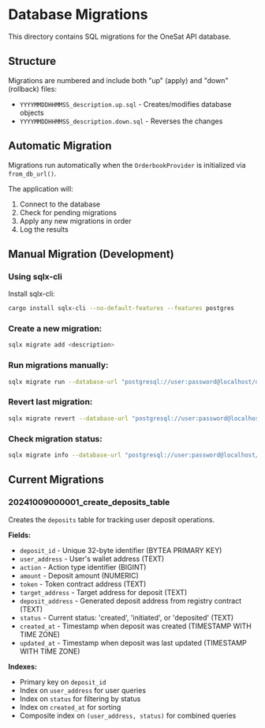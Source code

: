 # Database Migrations

This directory contains SQL migrations for the OneSat API database.

## Structure

Migrations are numbered and include both "up" (apply) and "down" (rollback) files:

- `YYYYMMDDHHMMSS_description.up.sql` - Creates/modifies database objects
- `YYYYMMDDHHMMSS_description.down.sql` - Reverses the changes

## Automatic Migration

Migrations run automatically when the `OrderbookProvider` is initialized via `from_db_url()`.

The application will:
1. Connect to the database
2. Check for pending migrations
3. Apply any new migrations in order
4. Log the results

## Manual Migration (Development)

### Using sqlx-cli

Install sqlx-cli:
```bash
cargo install sqlx-cli --no-default-features --features postgres
```

### Create a new migration:
```bash
sqlx migrate add <description>
```

### Run migrations manually:
```bash
sqlx migrate run --database-url "postgresql://user:password@localhost/dbname"
```

### Revert last migration:
```bash
sqlx migrate revert --database-url "postgresql://user:password@localhost/dbname"
```

### Check migration status:
```bash
sqlx migrate info --database-url "postgresql://user:password@localhost/dbname"
```

## Current Migrations

### 20241009000001_create_deposits_table

Creates the `deposits` table for tracking user deposit operations.

**Fields:**
- `deposit_id` - Unique 32-byte identifier (BYTEA PRIMARY KEY)
- `user_address` - User's wallet address (TEXT)
- `action` - Action type identifier (BIGINT)
- `amount` - Deposit amount (NUMERIC)
- `token` - Token contract address (TEXT)
- `target_address` - Target address for deposit (TEXT)
- `deposit_address` - Generated deposit address from registry contract (TEXT)
- `status` - Current status: 'created', 'initiated', or 'deposited' (TEXT)
- `created_at` - Timestamp when deposit was created (TIMESTAMP WITH TIME ZONE)
- `updated_at` - Timestamp when deposit was last updated (TIMESTAMP WITH TIME ZONE)

**Indexes:**
- Primary key on `deposit_id`
- Index on `user_address` for user queries
- Index on `status` for filtering by status
- Index on `created_at` for sorting
- Composite index on `(user_address, status)` for combined queries

